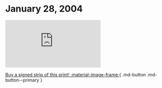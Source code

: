 # January 28, 2004

![](https://www.achewood.com/comic.php?date=01282004)

[Buy a signed strip of this print! :material-image-frame:](https://achewood-holiday-pop-up.myshopify.com/products/strip#01282004){ .md-button .md-button--primary }
